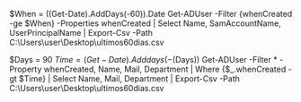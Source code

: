 $When = ((Get-Date).AddDays(-60)).Date
Get-ADUser -Filter {whenCreated -ge $When} -Properties whenCreated | Select Name, SamAccountName, UserPrincipalName | Export-Csv -Path C:\Users\user\Desktop\ultimos60dias.csv



$Days = 90
$Time = (Get-Date).Adddays(-($Days))
Get-ADUser -Filter * -Property whenCreated, Name, Mail, Department | Where {$_.whenCreated -gt $Time} | Select Name, Mail, Department | Export-Csv -Path C:\Users\user\Desktop\ultimos60dias.csv
